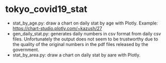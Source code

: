# tokyo_covid19_stat

*  stat_by_age.py: draw a chart on daily stat by age with Plotly.
   Example: https://chart-studio.plotly.com/~kazush/27
*  gen_daily_stat.py: generates daily numbers in csv format from daily csv
   files. Unfortunately the output does not seem to be trustworthy due to the
   quality of the original numbers in the pdf files released by the government.
*  stat_by_area.py: draw a chart on daily stat by aare with Plotly.
